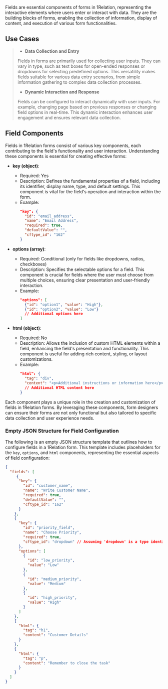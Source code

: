 Fields are essential components of forms in 1Relation, representing the interactive elements where users enter or interact with data. They are the building blocks of forms, enabling the collection of information, display of content, and execution of various form functionalities.

## Use Cases

>- **Data Collection and Entry**
>
> Fields in forms are primarily used for collecting user inputs. They can vary in type, such as text boxes for open-ended responses or dropdowns for selecting predefined options. This versatility makes fields suitable for various data entry scenarios, from simple information gathering to complex data collection processes.
>
>- **Dynamic Interaction and Response**
>
> Fields can be configured to interact dynamically with user inputs. For example, changing page based on previous responses or changing field options in real-time. This dynamic interaction enhances user engagement and ensures relevant data collection.

## Field Components

Fields in 1Relation forms consist of various key components, each contributing to the field's functionality and user interaction. Understanding these components is essential for creating effective forms:

- **key (object)**:
  - Required: Yes
  - Description: Defines the fundamental properties of a field, including its identifier, display name, type, and default settings. This component is vital for the field's operation and interaction within the form.
  - Example:
    ```json
    "key": {
      "id": "email_address",
      "name": "Email Address",
      "required": true,
      "defaultValue": "",
      "cftype_id": "162"
    }
    ```

- **options (array)**:
  - Required: Conditional (only for fields like dropdowns, radios, checkboxes)
  - Description: Specifies the selectable options for a field. This component is crucial for fields where the user must choose from multiple choices, ensuring clear presentation and user-friendly interaction.
  - Example:
    ```json
    "options": [
      {"id": "option1", "value": "High"},
      {"id": "option2", "value": "Low"}
      // Additional options here
    ]
    ```

- **html (object)**:
  - Required: No
  - Description: Allows the inclusion of custom HTML elements within a field, enhancing the field's presentation and functionality. This component is useful for adding rich content, styling, or layout customizations.
  - Example:
    ```json
    "html": {
      "tag": "div",
      "content": "<p>Additional instructions or information here</p>"
      // Additional HTML content here
    }
    ```

Each component plays a unique role in the creation and customization of fields in 1Relation forms. By leveraging these components, form designers can ensure their forms are not only functional but also tailored to specific data collection and user experience needs.

### Empty JSON Structure for Field Configuration

The following is an empty JSON structure template that outlines how to configure fields in a 1Relation form. This template includes placeholders for the `key`, `options`, and `html` components, representing the essential aspects of field configuration:

```json
{
  "fields": [
     {
      "key": {
        "id": "customer_name",
        "name": "Write Customer Name",
        "required": true,
        "defaultValue": "",
        "cftype_id": "162"
      }
    },
    {
      "key": {
        "id": "priority_field",
        "name": "Choose Priority",
        "required": true,
        "cftype_id": "dropdown" // Assuming 'dropdown' is a type identifier
      },
      "options": [
        {
          "id": "low_priority",
          "value": "Low"
        },
        {
          "id": "medium_priority",
          "value": "Medium"
        },
        {
          "id": "high_priority",
          "value": "High"
        }
      ]
    },
    {
      "html": {
        "tag": "h1",
        "content": "Customer Details"
      }
    },
    {
      "html": {
        "tag": "p",
        "content": "Remember to close the task"
      }
    }
  ]
}

```